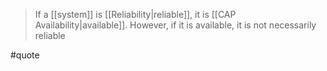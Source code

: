 > If a [[system]] is [[Reliability|reliable]], it is [[CAP Availability|available]]. However, if it is available, it is not necessarily reliable

#quote
